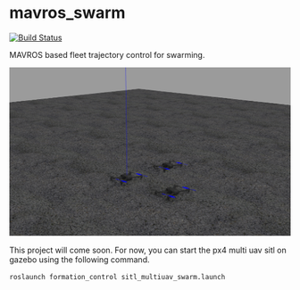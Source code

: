 # mavros_swarm
[![Build Status](https://travis-ci.org/Jaeyoung-Lim/mavros_swarm.png?branch=master)](https://travis-ci.org/Jaeyoung-Lim/mavros_swarm)

MAVROS based fleet trajectory control for swarming.

![multiuav sitl](mavros_swarm/resources/sitl_multi_uav.png)


This project will come soon. For now, you can start the px4 multi uav sitl on gazebo using the following command.

```
roslaunch formation_control sitl_multiuav_swarm.launch
```
